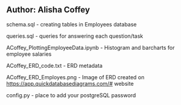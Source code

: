 Author: Alisha Coffey
----------------------------

schema.sql - creating tables in Employees database

queries.sql - queries for answering each question/task

ACoffey_PlottingEmployeeData.ipynb - Histogram and barcharts for employee salaries

ACoffey_ERD_code.txt - ERD metadata

ACoffey_ERD_Employes.png - Image of ERD created on https://app.quickdatabasediagrams.com/# website

config.py - place to add your postgreSQL password

